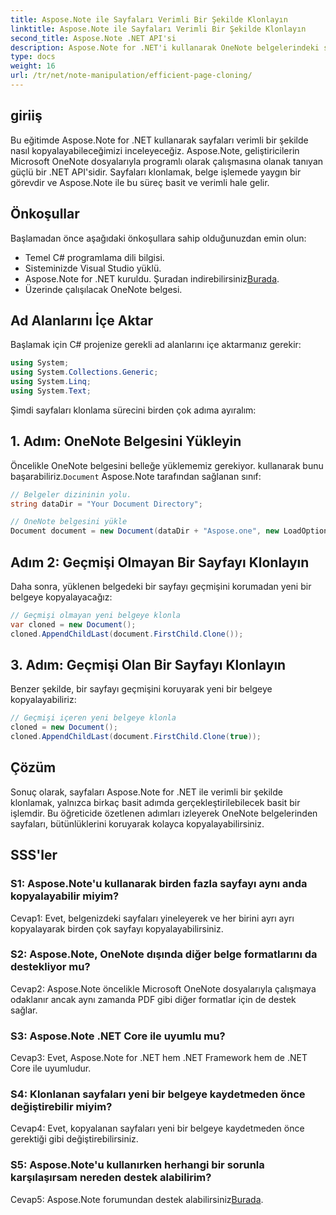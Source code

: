 ```yaml
---
title: Aspose.Note ile Sayfaları Verimli Bir Şekilde Klonlayın
linktitle: Aspose.Note ile Sayfaları Verimli Bir Şekilde Klonlayın
second_title: Aspose.Note .NET API'si
description: Aspose.Note for .NET'i kullanarak OneNote belgelerindeki sayfaları verimli bir şekilde nasıl kopyalayacağınızı öğrenin. Kolay uygulama için adım adım eğitimimizi izleyin.
type: docs
weight: 16
url: /tr/net/note-manipulation/efficient-page-cloning/
---
```

## giriiş

Bu eğitimde Aspose.Note for .NET kullanarak sayfaları verimli bir şekilde nasıl kopyalayabileceğimizi inceleyeceğiz. Aspose.Note, geliştiricilerin Microsoft OneNote dosyalarıyla programlı olarak çalışmasına olanak tanıyan güçlü bir .NET API'sidir. Sayfaları klonlamak, belge işlemede yaygın bir görevdir ve Aspose.Note ile bu süreç basit ve verimli hale gelir.

## Önkoşullar

Başlamadan önce aşağıdaki önkoşullara sahip olduğunuzdan emin olun:

- Temel C# programlama dili bilgisi.
- Sisteminizde Visual Studio yüklü.
-  Aspose.Note for .NET kuruldu. Şuradan indirebilirsiniz[Burada](https://releases.aspose.com/note/net/).
- Üzerinde çalışılacak OneNote belgesi.

## Ad Alanlarını İçe Aktar

Başlamak için C# projenize gerekli ad alanlarını içe aktarmanız gerekir:

```csharp
using System;
using System.Collections.Generic;
using System.Linq;
using System.Text;
```

Şimdi sayfaları klonlama sürecini birden çok adıma ayıralım:

## 1. Adım: OneNote Belgesini Yükleyin

Öncelikle OneNote belgesini belleğe yüklememiz gerekiyor. kullanarak bunu başarabiliriz.`Document` Aspose.Note tarafından sağlanan sınıf:

```csharp
// Belgeler dizininin yolu.
string dataDir = "Your Document Directory";

// OneNote belgesini yükle
Document document = new Document(dataDir + "Aspose.one", new LoadOptions { LoadHistory = true });
```

## Adım 2: Geçmişi Olmayan Bir Sayfayı Klonlayın

Daha sonra, yüklenen belgedeki bir sayfayı geçmişini korumadan yeni bir belgeye kopyalayacağız:

```csharp
// Geçmişi olmayan yeni belgeye klonla
var cloned = new Document();
cloned.AppendChildLast(document.FirstChild.Clone());
```

## 3. Adım: Geçmişi Olan Bir Sayfayı Klonlayın

Benzer şekilde, bir sayfayı geçmişini koruyarak yeni bir belgeye kopyalayabiliriz:

```csharp
// Geçmişi içeren yeni belgeye klonla
cloned = new Document();
cloned.AppendChildLast(document.FirstChild.Clone(true));
```

## Çözüm

Sonuç olarak, sayfaları Aspose.Note for .NET ile verimli bir şekilde klonlamak, yalnızca birkaç basit adımda gerçekleştirilebilecek basit bir işlemdir. Bu öğreticide özetlenen adımları izleyerek OneNote belgelerinden sayfaları, bütünlüklerini koruyarak kolayca kopyalayabilirsiniz.

## SSS'ler

### S1: Aspose.Note'u kullanarak birden fazla sayfayı aynı anda kopyalayabilir miyim?

Cevap1: Evet, belgenizdeki sayfaları yineleyerek ve her birini ayrı ayrı kopyalayarak birden çok sayfayı kopyalayabilirsiniz.

### S2: Aspose.Note, OneNote dışında diğer belge formatlarını da destekliyor mu?

Cevap2: Aspose.Note öncelikle Microsoft OneNote dosyalarıyla çalışmaya odaklanır ancak aynı zamanda PDF gibi diğer formatlar için de destek sağlar.

### S3: Aspose.Note .NET Core ile uyumlu mu?

Cevap3: Evet, Aspose.Note for .NET hem .NET Framework hem de .NET Core ile uyumludur.

### S4: Klonlanan sayfaları yeni bir belgeye kaydetmeden önce değiştirebilir miyim?

Cevap4: Evet, kopyalanan sayfaları yeni bir belgeye kaydetmeden önce gerektiği gibi değiştirebilirsiniz.

### S5: Aspose.Note'u kullanırken herhangi bir sorunla karşılaşırsam nereden destek alabilirim?

 Cevap5: Aspose.Note forumundan destek alabilirsiniz[Burada](https://forum.aspose.com/c/note/28).